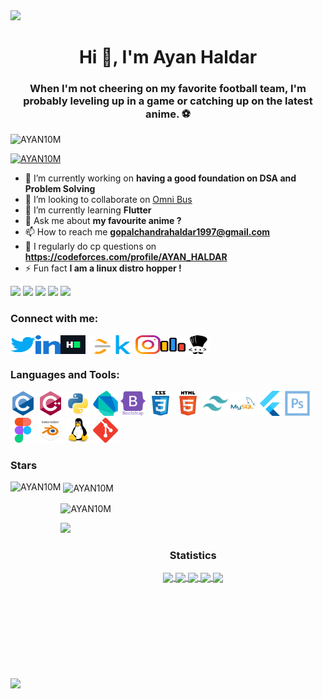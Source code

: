 <img src="https://4kwallpapers.com/images/walls/thumbs_3t/13642.png"/>

<h1 align="center">Hi 👋, I'm Ayan Haldar</h1>
<h3 align="center">When I'm not cheering on my favorite football team, I'm probably leveling up in a game or catching up on the latest anime. ⚽️</h3>
<p align="left"> <img src="https://komarev.com/ghpvc/?username=AYAN10M&label=Profile%20views&color=0e75b6&style=flat" alt="AYAN10M" /> </p>

<p align="left"> <a href="https://github.com/ryo-ma/github-profile-trophy"><img src="https://github-profile-trophy.vercel.app/?username=AYAN10M&theme=dracula" alt="AYAN10M" /></a> </p>

- 🔭 I’m currently working on **having a good foundation on DSA and Problem Solving**
- 👯 I’m looking to collaborate on [Omni Bus](https://github.com/AkashSharma786/BusTracking.git)
- 🌱 I’m currently learning **Flutter**
- 💬 Ask me about **my favourite anime ?**
- 📫 How to reach me **gopalchandrahaldar1997@gmail.com**
- 📝 I regularly do cp questions on **https://codeforces.com/profile/AYAN_HALDAR**
- ⚡ Fun fact **I am a linux distro hopper !**

<div> <a href="https://twitter.com/@ayanxhaldar" target="_blank"><img src="https://img.shields.io/badge/Twitter-1DA1F2?style=for-the-badge&logo=twitter&logoColor=white" target="_blank"></a>
<a href="https://www.linkedin.com/in/ayanhaldar10m" target="_blank"><img src="https://img.shields.io/badge/LinkedIn-0077B5?style=for-the-badge&logo=linkedin&logoColor=white" target="_blank"></a>
<a href="https://github.com/AYAN10M" target="_blank"><img src="https://img.shields.io/badge/GitHub-100000?style=for-the-badge&logo=github&logoColor=white" target="_blank"></a>
<a href="https://instagram.com/mr.ayan_haldar" target="_blank"><img src="https://img.shields.io/badge/Instagram-E4405F?style=for-the-badge&logo=instagram&logoColor=white" target="_blank"></a>
<a href = "mailto:gopalchandrahaldar1997@gmail.com"><img src="https://img.shields.io/badge/-Gmail-%23333?style=for-the-badge&logo=gmail&logoColor=white" target="_blank"></a>
</div><h3 align="left">Connect with me:</h3>
<p align="left">
<a href="https://twitter.com/@ayanxhaldar" target="blank"><img align="center" src="https://raw.githubusercontent.com/teamedwardforever/Readme-Generator/71f25dd8b98329b168142a6b782a107b75eab178/svg/Social/twitter.svg" alt="@ayanxhaldar" height="30" width="40" /></a><a href="https://linkedin.com/in/ayanhaldar10m" target="blank"><img align="center" src="https://raw.githubusercontent.com/teamedwardforever/Readme-Generator/71f25dd8b98329b168142a6b782a107b75eab178/svg/Social/linked-in-alt.svg" alt="ayanhaldar10m" height="30" width="40" /></a><a href="https://www.hackerrank.com/@ayanhaldar" target="blank"><img align="center" src="https://raw.githubusercontent.com/teamedwardforever/Readme-Generator/71f25dd8b98329b168142a6b782a107b75eab178/svg/Social/hackerrank.svg" alt="@ayanhaldar" height="30" width="40" /></a><a href="https://www.leetcode.com/ayan_haldar" target="blank"><img align="center" src="https://raw.githubusercontent.com/teamedwardforever/Readme-Generator/71f25dd8b98329b168142a6b782a107b75eab178/svg/Social/leet-code.svg" alt="ayan_haldar" height="30" width="40" /></a><a href="https://kaggle.com/ayanhaldar" target="blank"><img align="center" src="https://raw.githubusercontent.com/teamedwardforever/Readme-Generator/71f25dd8b98329b168142a6b782a107b75eab178/svg/Social/kaggle.svg" alt="ayanhaldar" height="30" width="40" /></a><a href="https://instagram.com/mr.ayan_haldar" target="blank"><img align="center" src="https://raw.githubusercontent.com/teamedwardforever/Readme-Generator/71f25dd8b98329b168142a6b782a107b75eab178/svg/Social/instagram.svg" alt="mr.ayan_haldar" height="30" width="40" /></a><a href="https://codeforces.com/profile/AYAN_HALDAR" target="blank"><img align="center" src="https://raw.githubusercontent.com/teamedwardforever/Readme-Generator/71f25dd8b98329b168142a6b782a107b75eab178/svg/Social/codeforces.svg" alt="AYAN_HALDAR" height="30" width="40" /></a><a href="https://www.codechef.com/users/print_ayan" target="blank"><img align="center" src="https://raw.githubusercontent.com/teamedwardforever/Readme-Generator/71f25dd8b98329b168142a6b782a107b75eab178/svg/Social/codechef.svg" alt="print_ayan" height="30" width="40" /></a></p>

<h3 align="left">Languages and Tools:</h3>
<p align="left">
<img src="https://raw.githubusercontent.com/teamedwardforever/Readme-Generator/71f25dd8b98329b168142a6b782a107b75eab178/svg/Skills/Languages/c-original.svg" alt="C" width="40" height="40"/>
<img src="https://raw.githubusercontent.com/teamedwardforever/Readme-Generator/71f25dd8b98329b168142a6b782a107b75eab178/svg/Skills/Languages/cplusplus-original.svg" alt="CPP" width="40" height="40"/>
<img src="https://raw.githubusercontent.com/teamedwardforever/Readme-Generator/71f25dd8b98329b168142a6b782a107b75eab178/svg/Skills/Languages/python-original.svg" alt="Python" width="40" height="40"/>
<img src="https://raw.githubusercontent.com/teamedwardforever/Readme-Generator/71f25dd8b98329b168142a6b782a107b75eab178/svg/Skills/Mobile/dartlang-icon.svg" alt="Dart" width="40" height="40"/>
<img src="https://raw.githubusercontent.com/teamedwardforever/Readme-Generator/71f25dd8b98329b168142a6b782a107b75eab178/svg/Skills/Frontend/bootstrap-plain-wordmark.svg" alt="Bootstrap" width="40" height="40"/>
<img src="https://raw.githubusercontent.com/teamedwardforever/Readme-Generator/71f25dd8b98329b168142a6b782a107b75eab178/svg/Skills/Frontend/css3-original-wordmark.svg" alt="Css" width="40" height="40"/>
<img src="https://raw.githubusercontent.com/teamedwardforever/Readme-Generator/71f25dd8b98329b168142a6b782a107b75eab178/svg/Skills/Frontend/html5-original-wordmark.svg" alt="HTML" width="40" height="40"/>
<img src="https://raw.githubusercontent.com/teamedwardforever/Readme-Generator/71f25dd8b98329b168142a6b782a107b75eab178/svg/Skills/Frontend/tailwindcss-icon.svg" alt="Tailwindcss" width="40" height="40"/>
<img src="https://raw.githubusercontent.com/teamedwardforever/Readme-Generator/71f25dd8b98329b168142a6b782a107b75eab178/svg/Skills/Database/mysql-original-wordmark.svg" alt="Mysql" width="40" height="40"/>
<img src="https://raw.githubusercontent.com/teamedwardforever/Readme-Generator/71f25dd8b98329b168142a6b782a107b75eab178/svg/Skills/Mobile/flutterio-icon.svg" alt="Flutter" width="40" height="40"/>
<img src="https://raw.githubusercontent.com/teamedwardforever/Readme-Generator/71f25dd8b98329b168142a6b782a107b75eab178/svg/Skills/Software/photoshop-line.svg" alt="Photoshop" width="40" height="40"/>
<img src="https://raw.githubusercontent.com/teamedwardforever/Readme-Generator/71f25dd8b98329b168142a6b782a107b75eab178/svg/Skills/Software/figma-icon.svg" alt="Figma" width="40" height="40"/>
<img src="https://raw.githubusercontent.com/teamedwardforever/Readme-Generator/71f25dd8b98329b168142a6b782a107b75eab178/svg/Skills/Software/blender_community_badge_white.svg" alt="Blender" width="40" height="40"/>
<img src="https://raw.githubusercontent.com/teamedwardforever/Readme-Generator/71f25dd8b98329b168142a6b782a107b75eab178/svg/Skills/Other/linux-original.svg" alt="Linux" width="40" height="40"/>
<img src="https://raw.githubusercontent.com/teamedwardforever/Readme-Generator/71f25dd8b98329b168142a6b782a107b75eab178/svg/Skills/Other/git-scm-icon.svg" alt="Git" width="40" height="40"/>
</p>

<h3 align="left">Stars</h3>
<img align="left" height="180em" src="https://github-readme-stats.vercel.app/api/top-langs/?username=AYAN10M&layout=compact&theme=transparent" alt=AYAN10M />

<p>&nbsp;<img align="center" height="180em" src="https://github-readme-stats.vercel.app/api?username=AYAN10M&show_icons=true&locale=en&theme=transparent" alt="AYAN10M" /></p>

<p><img align="center" height="180em" src="https://github-readme-streak-stats.herokuapp.com/?user=AYAN10M&theme=transparent" alt="AYAN10M" /></p>

<img src="https://user-images.githubusercontent.com/73097560/115834477-dbab4500-a447-11eb-908a-139a6edaec5c.gif"><h3 align="center">Statistics</h3>
<div align="center">
<a href="https://github.com/AYAN10M">
<img align="center" src="http://github-profile-summary-cards.vercel.app/api/cards/stats?username=AYAN10M&theme=2077" height="180em" />
<img align="center" src="http://github-profile-summary-cards.vercel.app/api/cards/most-commit-language?username=AYAN10M&theme=2077" height="180em" />
<img align="center" src="http://github-profile-summary-cards.vercel.app/api/cards/repos-per-language?username=AYAN10M&theme=2077" height="180em" />
<img align="center" src="http://github-profile-summary-cards.vercel.app/api/cards/productive-time?username=AYAN10M&theme=2077" height="180em" />
<img align="center" src="http://github-profile-summary-cards.vercel.app/api/cards/profile-details?username=AYAN10M&theme=2077" height="180em" />
</div>
<br>
<br>
<br>
<br>
<br>
<br>
<br>
<br>
<br>
<div algin="center">
  <img src="https://i.imgur.com/PqoavY9.gifhttps://i.imgur.com/PqoavY9.gif"/>
</div>


